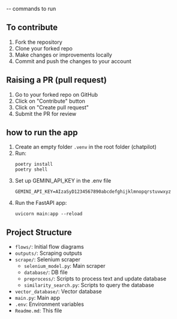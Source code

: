 -- commands to run

## To contribute

1. Fork the repository
2. Clone your forked repo
3. Make changes or improvements locally
4. Commit and push the changes to your account

## Raising a PR (pull request)

1. Go to your forked repo on GitHub
2. Click on "Contribute" button
3. Click on "Create pull request"
4. Submit the PR for review

## how to run the app

1. Create an empty folder `.venv` in the root folder (chatpilot)
2. Run:
   ```
   poetry install
   poetry shell
   ```
3. Set up GEMINI_API_KEY in the .env file
   ```
   GEMINI_API_KEY=AIzaSyD1234567890abcdefghijklmnopqrstuvwxyz
   ```
4. Run the FastAPI app:
   ```
   uvicorn main:app --reload
   ```

## Project Structure

- `flows/`: Initial flow diagrams
- `outputs/`: Scraping outputs
- `scrape/`: Selenium scraper
   - `selenium_model.py`: Main scraper
   - `database/`: DB file
   - `preprocess/`: Scripts to process text and update database
   - `similarity_search.py`: Scripts to query the database
- `vector_database/`: Vector database
- `main.py`: Main app
- `.env`: Environment variables
- `Readme.md`: This file
